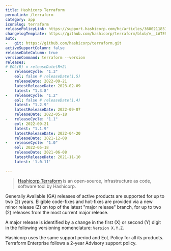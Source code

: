 ```yaml
---
title: Hashicorp Terraform
permalink: /terraform
category: app
iconSlug: terraform
releasePolicyLink: https://support.hashicorp.com/hc/articles/360021185113
changelogTemplate: https://github.com/hashicorp/terraform/blob/v__LATEST__/CHANGELOG.md
auto:
-   git: https://github.com/hashicorp/terraform.git
activeSupportColumn: false
releaseDateColumn: true
versionCommand: terraform --version
releases:
# EOL(R) = releaseDate(R+2)
-   releaseCycle: "1.3"
    eol: false # releaseDate(1.5)
    releaseDate: 2022-09-21
    latestReleaseDate: 2023-02-09
    latest: "1.3.8"
-   releaseCycle: "1.2"
    eol: false # releaseDate(1.4)
    latest: "1.2.9"
    latestReleaseDate: 2022-09-07
    releaseDate: 2022-05-18
-   releaseCycle: "1.1"
    eol: 2022-09-21
    latest: "1.1.9"
    latestReleaseDate: 2022-04-20
    releaseDate: 2021-12-08
-   releaseCycle: "1.0"
    eol: 2022-05-18
    releaseDate: 2021-06-08
    latestReleaseDate: 2021-11-10
    latest: '1.0.11'

---
```


> [Hashicorp Terraform](https://www.terraform.io/) is an open-source, infrastructure as code, software tool by Hashicorp.

Generally Available (GA) releases of active products are supported for up to two (2) years. Eligible code-fixes and hot-fixes are provided via a new minor release (Z) on top of the latest "major release" branch, for up to two (2) releases from the most current major release.

A major release is identified by a change in the first (X) or second (Y) digit in the following versioning nomenclature: `Version X.Y.Z.`

Hashicorp uses the same support period and EoL Policy for all its products. Terraform Enterprise follows a 2-year Advisory support policy.
